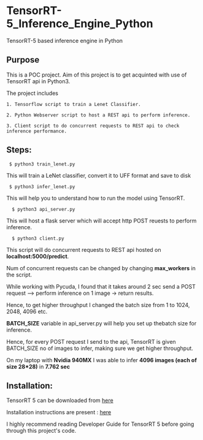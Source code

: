 # TensorRT-5_Inference_Engine_Python
TensorRT-5  based inference engine in Python

## Purpose
This is a POC project.
Aim of this project is to get acquinted with use of TensorRT api in Python3.

The project includes 
  
    1. Tensorflow script to train a Lenet Classifier.
    
    2. Python Webserver script to host a REST api to perform inference.
    
    3. Client script to do concurrent requests to REST api to check inference performance.
    

## Steps:

     $ python3 train_lenet.py
    

This will train a LeNet classifier, convert it to UFF format and save to disk

     $ python3 infer_lenet.py
   
   
This will help you to understand how to run the model using TensorRT.

      $ python3 api_server.py
   
This will host a flask server which will accept http POST reuests to perform inference. 

      $ python3 client.py
      
This script will do concurrent requests to REST api hosted on **localhost:5000/predict**.


Num of concurrent requests can be changed by changing **max_workers** in the script.


While working with Pycuda, I found that it takes around 2 sec send a POST request --> perform inference on 1 image -> return results.


Hence, to get higher throughput I changed the batch size from 1 to 1024, 2048, 4096 etc. 


**BATCH_SIZE** variable in api_server.py will help you set up thebatch size for inference.

Hence, for every POST request I send to the api, TensorRT is given BATCH_SIZE no of images to infer, making sure we get higher throughput.

On my laptop with **Nvidia 940MX** I was able to infer **4096 images (each of size 28*28)** in **7.762 sec**

     
## Installation:

TensorRT 5 can be downloaded from [here](https://developer.nvidia.com/tensorrt)

Installation instructions are present  : [here](https://docs.nvidia.com/deeplearning/sdk/tensorrt-install-guide/index.html)

I highly recommend reading Developer Guide for TensorRT 5 before going through this project's code.





